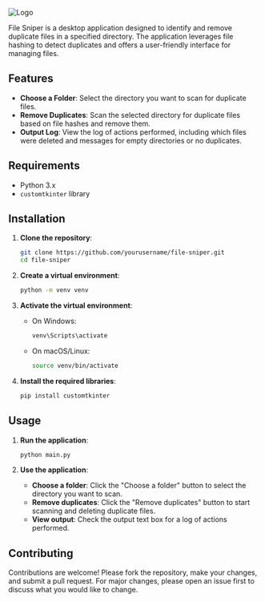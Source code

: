 
![Logo](https://i.ibb.co/qCWPM3Z/ke-r8c-AASJabl4z3-S6-Colg.png)



File Sniper is a desktop application designed to identify and remove duplicate files in a specified directory. The application leverages file hashing to detect duplicates and offers a user-friendly interface for managing files.


## Features

- **Choose a Folder**: Select the directory you want to scan for duplicate files.
- **Remove Duplicates**: Scan the selected directory for duplicate files based on file hashes and remove them.
- **Output Log**: View the log of actions performed, including which files were deleted and messages for empty directories or no duplicates.
## Requirements

- Python 3.x
- `customtkinter` library

## Installation

1. **Clone the repository**:
    ```bash
    git clone https://github.com/yourusername/file-sniper.git
    cd file-sniper
    ```

2. **Create a virtual environment**:
    ```bash
    python -m venv venv
    ```

3. **Activate the virtual environment**:
    - On Windows:
      ```bash
      venv\Scripts\activate
      ```
    - On macOS/Linux:
      ```bash
      source venv/bin/activate
      ```

4. **Install the required libraries**:
    ```bash
    pip install customtkinter
    ```

## Usage

1. **Run the application**:
    ```bash
    python main.py
    ```

2. **Use the application**:
    - **Choose a folder**: Click the "Choose a folder" button to select the directory you want to scan.
    - **Remove duplicates**: Click the "Remove duplicates" button to start scanning and deleting duplicate files.
    - **View output**: Check the output text box for a log of actions performed.
## Contributing

Contributions are welcome! Please fork the repository, make your changes, and submit a pull request. For major changes, please open an issue first to discuss what you would like to change.

